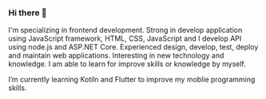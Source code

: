 ### Hi there 👋

I'm specializing in frontend development. Strong in develop application using JavaScript 
framework, HTML, CSS, JavaScript and I develop API using node.js and ASP.NET Core. Experienced 
design, develop, test, deploy and maintain web applications. Interesting in new technology and 
knowledge. I am able to learn for improve skills or knowledge by myself.

I’m currently learning Kotiln and Flutter to improve my moblie programming skills.

<!--
**salakjitp/salakjitp** is a ✨ _special_ ✨ repository because its `README.md` (this file) appears on your GitHub profile.

Here are some ideas to get you started:

- 🔭 I’m currently working on ...
- 🌱 I’m currently learning Kotiln, Flutter and React
- 👯 I’m looking to collaborate on ...
- 🤔 I’m looking for help with ...
- 💬 Ask me about ...
- 📫 How to reach me: ...
- 😄 Pronouns: ...
- ⚡ Fun fact: ...
-->
